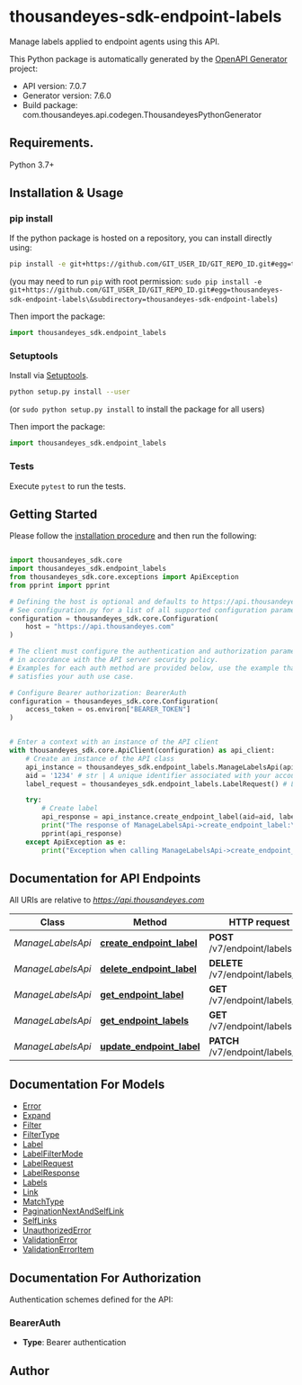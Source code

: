# thousandeyes-sdk-endpoint-labels
Manage labels applied to endpoint agents using this API.


This Python package is automatically generated by the [OpenAPI Generator](https://openapi-generator.tech) project:

- API version: 7.0.7
- Generator version: 7.6.0
- Build package: com.thousandeyes.api.codegen.ThousandeyesPythonGenerator

## Requirements.

Python 3.7+

## Installation & Usage
### pip install

If the python package is hosted on a repository, you can install directly using:

```sh
pip install -e git+https://github.com/GIT_USER_ID/GIT_REPO_ID.git#egg=thousandeyes-sdk-endpoint-labels\&subdirectory=thousandeyes-sdk-endpoint-labels
```
(you may need to run `pip` with root permission: `sudo pip install -e git+https://github.com/GIT_USER_ID/GIT_REPO_ID.git#egg=thousandeyes-sdk-endpoint-labels\&subdirectory=thousandeyes-sdk-endpoint-labels`)

Then import the package:
```python
import thousandeyes_sdk.endpoint_labels
```

### Setuptools

Install via [Setuptools](http://pypi.python.org/pypi/setuptools).

```sh
python setup.py install --user
```
(or `sudo python setup.py install` to install the package for all users)

Then import the package:
```python
import thousandeyes_sdk.endpoint_labels
```

### Tests

Execute `pytest` to run the tests.

## Getting Started

Please follow the [installation procedure](#installation--usage) and then run the following:

```python

import thousandeyes_sdk.core
import thousandeyes_sdk.endpoint_labels
from thousandeyes_sdk.core.exceptions import ApiException
from pprint import pprint

# Defining the host is optional and defaults to https://api.thousandeyes.com
# See configuration.py for a list of all supported configuration parameters.
configuration = thousandeyes_sdk.core.Configuration(
    host = "https://api.thousandeyes.com"
)

# The client must configure the authentication and authorization parameters
# in accordance with the API server security policy.
# Examples for each auth method are provided below, use the example that
# satisfies your auth use case.

# Configure Bearer authorization: BearerAuth
configuration = thousandeyes_sdk.core.Configuration(
    access_token = os.environ["BEARER_TOKEN"]
)


# Enter a context with an instance of the API client
with thousandeyes_sdk.core.ApiClient(configuration) as api_client:
    # Create an instance of the API class
    api_instance = thousandeyes_sdk.endpoint_labels.ManageLabelsApi(api_client)
    aid = '1234' # str | A unique identifier associated with your account group. You can retrieve your `AccountGroupId` from the `/account-groups` endpoint. Note that you must be assigned to the target account group. Specifying this parameter without being assigned to the target account group will result in an error response. (optional)
    label_request = thousandeyes_sdk.endpoint_labels.LabelRequest() # LabelRequest | Label settings (optional)

    try:
        # Create label
        api_response = api_instance.create_endpoint_label(aid=aid, label_request=label_request)
        print("The response of ManageLabelsApi->create_endpoint_label:\n")
        pprint(api_response)
    except ApiException as e:
        print("Exception when calling ManageLabelsApi->create_endpoint_label: %s\n" % e)

```

## Documentation for API Endpoints

All URIs are relative to *https://api.thousandeyes.com*

Class | Method | HTTP request | Description
------------ | ------------- | ------------- | -------------
*ManageLabelsApi* | [**create_endpoint_label**](docs/ManageLabelsApi.md#create_endpoint_label) | **POST** /v7/endpoint/labels | Create label
*ManageLabelsApi* | [**delete_endpoint_label**](docs/ManageLabelsApi.md#delete_endpoint_label) | **DELETE** /v7/endpoint/labels/{id} | Delete label
*ManageLabelsApi* | [**get_endpoint_label**](docs/ManageLabelsApi.md#get_endpoint_label) | **GET** /v7/endpoint/labels/{id} | Retrieve label
*ManageLabelsApi* | [**get_endpoint_labels**](docs/ManageLabelsApi.md#get_endpoint_labels) | **GET** /v7/endpoint/labels | List labels
*ManageLabelsApi* | [**update_endpoint_label**](docs/ManageLabelsApi.md#update_endpoint_label) | **PATCH** /v7/endpoint/labels/{id} | Update label


## Documentation For Models

 - [Error](docs/Error.md)
 - [Expand](docs/Expand.md)
 - [Filter](docs/Filter.md)
 - [FilterType](docs/FilterType.md)
 - [Label](docs/Label.md)
 - [LabelFilterMode](docs/LabelFilterMode.md)
 - [LabelRequest](docs/LabelRequest.md)
 - [LabelResponse](docs/LabelResponse.md)
 - [Labels](docs/Labels.md)
 - [Link](docs/Link.md)
 - [MatchType](docs/MatchType.md)
 - [PaginationNextAndSelfLink](docs/PaginationNextAndSelfLink.md)
 - [SelfLinks](docs/SelfLinks.md)
 - [UnauthorizedError](docs/UnauthorizedError.md)
 - [ValidationError](docs/ValidationError.md)
 - [ValidationErrorItem](docs/ValidationErrorItem.md)


<a id="documentation-for-authorization"></a>
## Documentation For Authorization


Authentication schemes defined for the API:
<a id="BearerAuth"></a>
### BearerAuth

- **Type**: Bearer authentication


## Author




